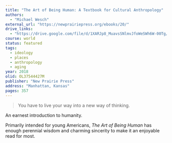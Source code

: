 ```yaml
---
title: "The Art of Being Human: A Textbook for Cultural Anthropology"
authors:
  - "Michael Wesch"
external_url: "https://newprairiepress.org/ebooks/20/"
drive_links:
  - "https://drive.google.com/file/d/1XARJp8_MuavsSNlmvJfoWeSWh6W-00Tg/view?usp=drivesdk"
course: world
status: featured
tags:
  - ideology
  - places
  - anthropology
  - aging
year: 2018
olid: OL37544427M
publisher: "New Prairie Press"
address: "Manhattan, Kansas"
pages: 357
---
```


> You have to live your way into a new way of thinking.

An earnest introduction to humanity.

Primarily intended for young Americans, *The Art of Being Human* has enough perennial wisdom and charming sincerity to make it an enjoyable read for most.
